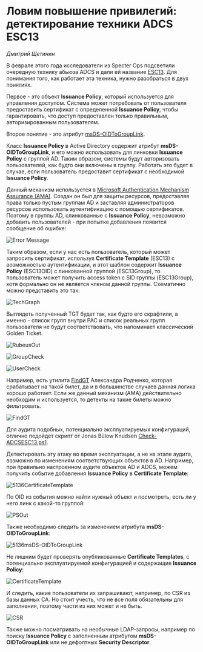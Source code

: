 # Ловим повышение привилегий: детектирование техники ADCS ESC13
*Дмитрий Щетинин*

В феврале этого года исследователи из Specter Ops подсветили очередную технику абьюза ADCS и дали ей название [ESC13](https://medium.com/specter-ops-posts/adcs-esc13-abuse-technique-fda4272fbd53). Для понимания того, как работает эта техника, нужно разобраться в двух понятиях.

Первое - это объект **Issuance Policy**, который используется для управления доступом. Система может потребовать от пользователя предоставить сертификат с определенной **Issuance Policy**, чтобы гарантировать, что доступ предоставлен только правильным, авторизированным пользователям.

Второе понятие - это атрибут [msDS-OIDToGroupLink](https://learn.microsoft.com/en-us/windows/win32/adschema/a-msds-oidtogrouplink).

Класс **Issuance Policy** в Active Directory содержит атрибут **msDS-OIDToGroupLink**, и его можно использовать для линковки **Issuance Policy** с группой AD. Таким образом, системы будут авторизовать пользователей, как будто они включены в группу. Работать это будет в случае, если пользователь предоставит сертификат с необходимой **Issuance Policy**.

Данный механизм используется в [Microsoft Authentication Mechanism Assurance (AMA)](https://learn.microsoft.com/en-us/previous-versions/windows/it-pro/windows-server-2008-R2-and-2008/dd378897(v=ws.10)?redirectedfrom=MSDN#technology-review). Создан он был для защиты ресурсов, предоставляя права только пустым группам AD и заставляя администраторов ресурсов использовать аутентификацию с помощью сертификатов. Поэтому в группы AD, слинкованные с **Issuance Policy**, невозможно добавить пользователей - при попытке добавления появится сообщение об ошибке:

![Error Message](image.png)


Таким образом, если у нас есть пользователь, который может запросить сертификат, используя **Certificate Template** (ESC13) с возможностью аутентификации, и этот шаблон содержит **Issuance Policy** (ESC13OID) c линкованной группой (ESC13Group), то пользователь может получить access token с SID группы (ESC13Group), хотя формально он не является членом данной группы. Схематично можно представить это так:

![TechGraph](image-5.png)

Выглядеть полученный TGT будет так, как будто его скрафтили, а именно - список групп внутри PAC и список реальных групп пользователя не будут соответствовать, что напоминает классический Golden Ticket. 

![RubeusOut](image-1.png)

![GroupCheck](image-2.png)

![UserCheck](image-4.png)

Например, есть утилита [FindGT](https://github.com/gam4er/FindGT) Александра Родченко, которая срабатывает на такой билет, да и в большинстве случаев данная логика хорошо работает. Если же данный механизм (AMA) действительно необходим и используется, то детекты на такие билеты можно фильтровать.

![FindGT](image-14.png)


Для аудита подобных, потенциально эксплуатируемых конфигураций, отлично подойдет скрипт от Jonas Bülow Knudsen [Check-ADCSESC13.ps1](https://github.com/JonasBK/Powershell/blob/master/Check-ADCSESC13.ps1).

Детектировать эту атаку во время эксплуатации, а не на этапе аудита, возможно по изменениям соответствующих объектов в AD. Например, при правильно настроенном аудите объектов AD и ADCS, можем получить событие добавления **Issuance Policy** в **Certificate Template**:

![5136CertificateTemplate](image-6.png)

По OID из события можно найти нужный объект и посмотреть, есть ли у него линк с какой-то группой:

![PSOut](image-8.png)

Также необходимо следить за изменением атрибута **msDS-OIDToGroupLink**:

![5136msDS-OIDToGroupLink](image-9.png)


Не лишним будет проверять опубликованные **Certificate Templates**, с потенциально эксплуатируемой конфигурацией и содержащие **Issuance Policy**:

![CertificateTemplate](image-10.png)

И следить, какие пользователи их запрашивают, например, по CSR из базы данных CA. Но стоит учесть, что не все поля обязательны для заполнения, поэтому части из них может и не быть.

![CSR](image-15.png)


Также можно посматривать на необычные LDAP-запросы, например по поиску **Issuance Policy** с заполненным атрибутом **msDS-OIDToGroupLink** или не дефолтных **Security Descriptor**.
